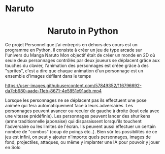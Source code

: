 


# Naruto
<h1 align="center">
  Naruto in Python
</h1>


Ce projet Personnel que j'ai entrepris en dehors des cours est un programme en Python, il consiste à créer un jeu de type arcade sur l'univers du Manga Naruto
Mon objectif était de créer un monde en 2D où seule deux personnages contrôlés par deux joueurs se déplacent grâce aux touches du clavier, 
l'animation des personnages est créée grâce à des "sprites", c'est a dire que chaque animation d'un personnage est un ensemble d'images défilant dans le temps


https://user-images.githubusercontent.com/57849352/116796692-da7cb680-aade-11eb-8671-4e5851e91adb.mp4


Lorsque les personnages ne se déplacent pas ils effectuent une pose animée qui fera automatiquement face à leurs adversaires.
Les personnages peuvent avancer ou reculer de gauche à droite (tout cela avec une vitesse prédéfinie).
Les personnages peuvent lancer des shurikens (arme traditionnelle japonaise) qui disparaissent lorsqu'ils touchent l'adversaire ou les limites de l'écran.
Ils peuvent aussi effectuer un certain nombre de "combos" (coup de poings etc..).
Bien sûr les possibilités de ce jeu est infini, on peut y ajouter n'importe quels personnages, images de fond, projectiles, attaques, ou même y implanter une IA pour pouvoir y jouer en Solo
